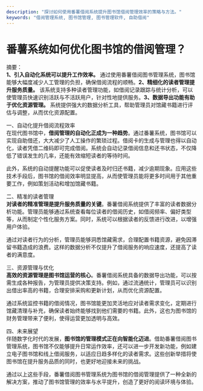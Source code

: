 ```yaml
---
description: "探讨如何使用番薯借阅系统提升图书馆借阅管理效率的策略与方法。"
keywords: "借阅管理系统, 图书馆管理, 图书管理软件, 自助借阅"
---
```

# 番薯系统如何优化图书馆的借阅管理？

摘要：  
**1、引入自动化系统可以提升工作效率。** 通过使用番薯借阅图书管理系统，图书馆能够大幅度减少人工管理的负担，确保借阅流程的顺畅。**2、精细化的读者管理提升服务质量。** 该系统支持多种读者管理功能，如借阅记录跟踪与统计分析，可以使管理员快速识别活跃与不活跃用户，针对性地提供服务。**3、数据导出功能有助于优化资源管理。** 系统提供强大的数据分析工具，帮助管理员对馆藏书籍进行评估与调整，从而优化资源配置。

一、自动化提升借阅流程效率  
在现代图书馆中，**借阅管理的自动化正成为一种趋势**。通过番薯系统，图书馆可以实现自助借还，大大减少了人工操作的繁琐过程。借阅卡的生成与管理也得以自动化，读者凭借二维码即可完成借阅。系统会自动记录借阅信息和还书状态，不仅降低了错误发生的几率，还能有效缩短读者的等待时间。

此外，系统的自动提醒功能可以促使读者及时归还书籍，减少逾期现象。应用这些技术手段后，图书馆的借阅效率明显提高，从而使管理员能将更多时间用于其他重要工作，例如策划活动和增加馆藏书籍。

二、精准的读者管理  
**对读者的精准管理是提升服务质量的关键**。番薯借阅系统提供了丰富的读者数据分析功能。管理员能够通过系统查看每位读者的借阅历史，如借阅频率、偏好类型等，从而制定个性化服务方案。同时，系统可以根据读者的反馈进行改进，以增强用户体验。

通过对读者行为的分析，管理员能够洞悉馆藏需求，合理配置书籍资源，避免因滞留书籍造成的浪费。这样的数据分析不仅提升了借阅服务的响应速度，还提高了读者的满意度。

三、资源管理与优化  
**高效的资源管理是图书馆运营的核心**。番薯借阅系统具备的数据导出功能，可以按需生成各种报告，为管理员提供决策支持。例如，通过流通统计，管理员可以识别出借出率高的书籍，合理安排采购和更新计划，从而优化资源配置。

通过系统监控书籍的借阅情况，图书馆能更加灵活地应对读者需求变化，定期进行馆藏清理与补充，确保读者始终能够找到他们需要的书籍。此外，这也为图书馆的财务管理带来了便利，使得运营更加透明与高效。

四、未来展望  
伴随数字化时代的发展，**图书馆的管理模式正在向智能化迈进**。借助番薯借阅图书管理系统，图书馆不仅能够提升日常运作效率，还可以进一步开发新功能，例如建立电子图书馆和线上借阅服务，以适应日趋多样化的读者需求。这些创新举措将使图书馆在提升服务品质的同时，也更好地迎接未来的挑战。  

通过以上这些手段，番薯借阅图书管理系统为图书馆的借阅管理提供了一种全新的解决方案，推动了图书馆管理的效率与水平提升，创造了更好的阅读环境与体验。
